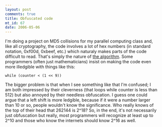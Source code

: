 ```yaml
--- 
layout: post
comments: true
title: Obfuscated code
mt_id: 67
date: 2006-05-06
---
```

I'm doing a project on MD5 collisions for my parallel computing class and, like all cryptography, the code involves a lot of hex numbers (in standard notation, 0xf00d, 0xbeef, etc.) which naturaly makes parts of the code difficult to read.  That's simply the nature of [the algorithm](http://en.wikipedia.org/wiki/MD5#Algorithm).  Some programmers (often just mathematicians) insist on making the code even more illedgible with things like this:

<code>while (counter < (1 << 9))</code>

The bigger problem is that when I see something like that I'm confused; I am both impressed by their cleverness (that loops while counter is less than 512) but also annoyed by their needless obfuscation.  I guess one could argue that a left shift is more ledgible, because if it were a number larger than 10 or so, people wouldn't know the significance.  Who really knows of the top of their head that 262144 is 2^18?  So, in the end, it's not necessarily just obfuscation but really, most programmers will recognize at least up to 2^10 and those who know the internets should know 2^16 as well.
